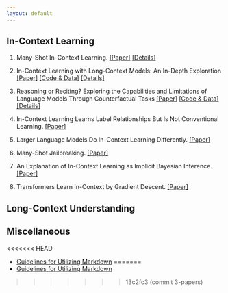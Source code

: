 ```yaml
---
layout: default
---
```


## In-Context Learning

1. Many-Shot In-Context Learning. [[Paper]](https://arxiv.org/pdf/2404.11018) [[Details]](./blogs/2024-08-10_many_shot_icl.md)

2. In-Context Learning with Long-Context Models: An In-Depth Exploration [[Paper]](https://arxiv.org/pdf/2405.00200) [[Code & Data]](https://github.com/abertsch72/long-context-icl) [[Details]](./blogs/2024-08-11_in_depth_exploration.md)

3. Reasoning or Reciting? Exploring the Capabilities and Limitations of Language Models Through Counterfactual Tasks [[Paper]](https://arxiv.org/pdf/2307.02477) [[Code & Data]](https://github.com/ZhaofengWu/counterfactual-evaluation) [[Details]](./blogs/2024_08_12_reasoning_or_reciting.md)


3. In-Context Learning Learns Label Relationships But Is Not Conventional Learning. [[Paper]](https://arxiv.org/pdf/2307.12375) 

4. Larger Language Models Do In-Context Learning Differently. [[Paper]](https://arxiv.org/pdf/2303.03846) 

5. Many-Shot Jailbreaking. [[Paper]](https://www-cdn.anthropic.com/af5633c94ed2beb282f6a53c595eb437e8e7b630/Many_Shot_Jailbreaking__2024_04_02_0936.pdf)


6. An Explanation of In-Context Learning as Implicit Bayesian Inference. [[Paper]](https://openreview.net/pdf?id=RdJVFCHjUMI)

7. Transformers Learn In-Context by Gradient Descent. [[Paper]](https://openreview.net/pdf?id=tHvXrFQma5)


## Long-Context Understanding



## Miscellaneous

<<<<<<< HEAD
- [Guidelines for Utilizing Markdown](./blog/notes_for_markdown.md)
=======
- [Guidelines for Utilizing Markdown](./blogs/notes_for_markdown.md)
>>>>>>> 13c2fc3 (commit 3-papers)
